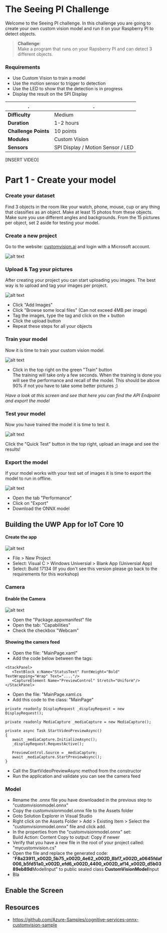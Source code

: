 
# The Seeing PI Challenge #

Welcome to the Seeing PI challenge. In this challenge you are going to create your own custom vision model and run it on your Raspberry PI to detect objects.

> **Challenge**:   
> Make a program that runs on your Rapsberry PI and can detect 3 different objects.

### Requirements 
- Use Custom Vision to train a model
- Use the motion sensor to trigger to detection
- Use the LED to show that the detection is in progress
- Display the result on the SPI Display

| . | . |
| ---- | ---- |
| **Difficulty** | Medium |
| **Duration** | 1-2 hours |
| **Challenge Points** | 10 points |
| **Modules** | Custom Vision |
| **Sensors**| SPI Display / Motion Sensor / LED |  

   
[INSERT VIDEO]
   

# Part 1 - Create your model

### Create your dataset
Find 3 objects in the room like your watch, phone, mouse, cup or any thing that classifies as an object.
Make at least 15 photos from these objects. Make sure you use different angles and backgrounds.
From the 15 pictures per object, set 2 aside for testing your model.

### Create a new project
Go to the website: [customvision.ai](https://www.customvision.ai) and login with a Microsoft account. 

![alt text](assets/img_3001.jpg)

### Upload & Tag your pictures
After creating your project you can start uploading you images. The best way is to upload and tag your images per project.

![alt text](assets/img_3002.jpg)

* Click "Add Images"
* Click "Browse some local files" (Can not exceed 4MB per image)
* Tag the images, type the tag and click on the + button
* Click the upload button
* Repeat these steps for all your objects

### Train your model
Now it is time to train your custom vision model. 
   
![alt text](assets/img_3003.jpg)

* Click in the top right on the green "Train" button     
The training will take only a few seconds. When the training is done you will see the performance and recall of the model. This should be above 90% if not you have to take some better pictures ;)
  
*Have a look at this screen and see that here you can find the API Endpoint and export the model*

### Test your model
Now you have trained the model it is time to test it.   
   
![alt text](assets/img_3004.jpg)
   
Click the "Quick Test" button in the top right, upload an image and see the results!


### Export the model
If your model works with your test set of images it is time to export the model to run in offline.
   
![alt text](assets/img_3005.jpg)
   
* Open the tab "Performance"
* Click on "Export"
* Download the ONNX model



## Building the UWP App for IoT Core 10


#### Create the app
![alt text](assets/img_3010.jpg)
* File > New Project
* Select: Visual C > Windows Universial > Blank App (Universial App)
* Select: Build 17134 (If you don't see this version please go back to the requirements for this workshop)


### Camera

#### Enable the Camera
![alt text](assets/img_3010.jpg)

* Open the "Package.appxmanifest" file
* Open the tab: "Capabilities"
* Check the checkbox "Webcam"

#### Showing the camera feed

* Open the file: "MainPage.xaml"
* Add the code below between the <grid></grid> tags:
```         
<StackPanel>
   <TextBlock x:Name="StatusText" FontWeight="Bold" TextWrapping="Wrap" Text="...."/>
   <CaptureElement Name="PreviewControl" Stretch="Uniform"/>
</StackPanel> 
```
* Open the file: "MainPage.xaml.cs
* Add this code to the class: "MainPage"
```
private readonly DisplayRequest _displayRequest = new DisplayRequest();

private readonly MediaCapture _mediaCapture = new MediaCapture();

private async Task StartVideoPreviewAsync()
{
   await _mediaCapture.InitializeAsync();
   _displayRequest.RequestActive();

   PreviewControl.Source = _mediaCapture;
   await _mediaCapture.StartPreviewAsync();
}
```
* Call the StartVideoPreviewAsync method from the constructor
* Run the application and validate you can see the camera feed


### Model
* Rename the .onnx file you have downloaded in the previous step to "customvisionmodel.onnx" 
* Copy the customvisionmodel.onnx file to the Assets folder 
* Goto Solution Explorer in Visual Studio
* Right click on the Assets Folder > Add > Existing Item > Select the "customvisionmodel.onnx" file and click add.
* In the properties from the "customvisionmodel.onnx" set:  
     Build Action: Content
     Copy to output: Copy if newer
* Verify that you have a new file in the root of your project called: "mycustomvision.cs"
* Open the file and replace the generated code:
"**F8a23911_x002D_5b75_x002D_4e62_x002D_8bf7_x002D_a0645fdaf006_b5fd51a0_x002D_efd6_x002D_4400_x002D_af14_x002D_d5b0389eb89d**ModelInput"
to
public sealed class **CustomVisionModel**Input
* Bla

## Enable the Screen





## Resources


* https://github.com/Azure-Samples/cognitive-services-onnx-customvision-sample
